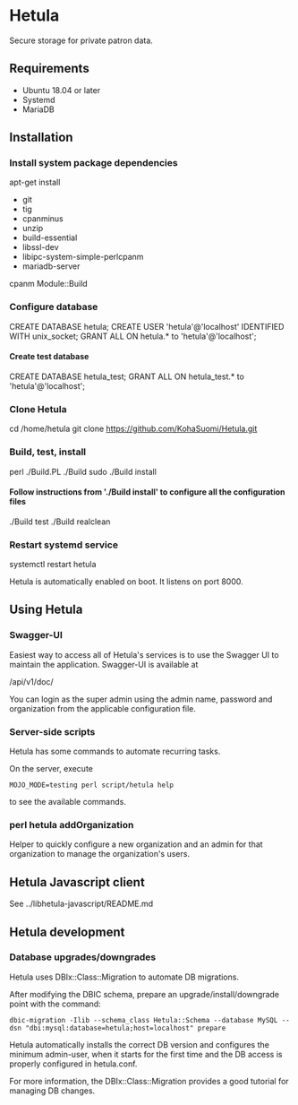 # Hetula

Secure storage for private patron data.

## Requirements

- Ubuntu 18.04 or later
- Systemd
- MariaDB

## Installation

### Install system package dependencies

apt-get install
  - git
  - tig
  - cpanminus
  - unzip
  - build-essential
  - libssl-dev
  - libipc-system-simple-perlcpanm
  - mariadb-server

cpanm Module::Build

### Configure database

CREATE DATABASE hetula;
CREATE USER 'hetula'@'localhost' IDENTIFIED WITH unix_socket;
GRANT ALL ON hetula.* to 'hetula'@'localhost';

#### Create test database

CREATE DATABASE hetula_test;
GRANT ALL ON hetula_test.* to 'hetula'@'localhost';

### Clone Hetula

cd /home/hetula
git clone https://github.com/KohaSuomi/Hetula.git

### Build, test, install

perl ./Build.PL
./Build
sudo ./Build install

#### Follow instructions from './Build install' to configure all the configuration files

./Build test
./Build realclean

### Restart systemd service

systemctl restart hetula

Hetula is automatically enabled on boot.
It listens on port 8000.

## Using Hetula

### Swagger-UI

Easiest way to access all of Hetula's services is to use the Swagger UI to maintain the application.
Swagger-UI is available at

<hostname>/api/v1/doc/

You can login as the super admin using the admin name, password and organization from the applicable configuration file.

### Server-side scripts

Hetula has some commands to automate recurring tasks.

On the server, execute

`MOJO_MODE=testing perl script/hetula help`

to see the available commands.

### perl hetula addOrganization

Helper to quickly configure a new organization and an admin for that organization to manage the organization's users.

## Hetula Javascript client

See ../libhetula-javascript/README.md

## Hetula development

### Database upgrades/downgrades

Hetula uses DBIx::Class::Migration to automate DB migrations.

After modifying the DBIC schema, prepare an upgrade/install/downgrade point with the command:

`dbic-migration -Ilib --schema_class Hetula::Schema --database MySQL --dsn "dbi:mysql:database=hetula;host=localhost" prepare`

Hetula automatically installs the correct DB version and configures the minimum admin-user,
when it starts for the first time and the DB access is properly configured in hetula.conf.

For more information, the DBIx::Class::Migration provides a good tutorial for managing DB changes.

